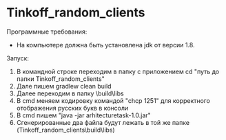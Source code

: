 # Tinkoff_random_clients
Программные требования:
- На компьютере должна быть установлена jdk от версии 1.8.

Запуск:
1. В командной строке переходим в папку с приложением cd "путь до папки Tinkoff_random_clients"
2. Дале пишем gradlew clean build
3. Далее переходим в папку \build\libs
4. В cmd меняем кодировку командой "chcp 1251" для корректного отображения русских букв в консоли
5. В cmd пишем "java -jar arhitecturetask-1.0.jar"
6. Сгенерированные два файла будут лежать в той же папке (Tinkoff_random_clients\build\libs)
